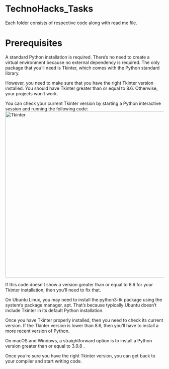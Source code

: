 <h1>TechnoHacks_Tasks</h1>
Each folder consists of respective code along with read me file.
 
<h1>Prerequisites</h1>
A standard Python installation is required. There’s no need to create a virtual environment because no external dependency is required. The only package that you’ll need is Tkinter, which comes with the Python standard library.

However, you need to make sure that you have the right Tkinter version installed. You should have Tkinter greater than or equal to 8.6. Otherwise, your projects won’t work.

You can check your current Tkinter version by starting a Python interactive session and running the following code:
<img width="527" alt="Tkinter" src="https://github.com/ManasiNarkhede/TechnoHacks_Tasks/assets/132153639/728f6465-d921-4bc6-bbb8-08b4bd081fad">

If this code doesn’t show a version greater than or equal to 8.6 for your Tkinter installation, then you’ll need to fix that.

On Ubuntu Linux, you may need to install the python3-tk package using the system’s package manager, apt. That’s because typically Ubuntu doesn’t include Tkinter in its default Python installation.

Once you have Tkinter properly installed, then you need to check its current version. If the Tkinter version is lower than 8.6, then you’ll have to install a more recent version of Python.

On macOS and Windows, a straightforward option is to install a Python version greater than or equal to 3.9.8 .

Once you’re sure you have the right Tkinter version, you can get back to your compiler and start writing code.

